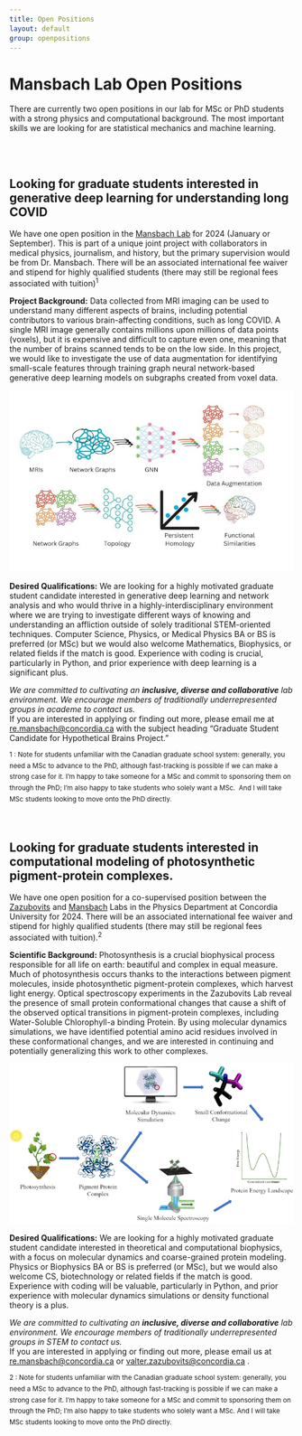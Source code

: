 ```yaml
---
title: Open Positions
layout: default
group: openpositions
---
```


# Mansbach Lab Open Positions

There are currently two open positions in our lab for MSc or PhD students with a strong physics and computational background. The most important skills we are looking for are statistical mechanics and machine learning.

<br>
<br>

## Looking for graduate students interested in generative deep learning for understanding long COVID

We have one open position in the [Mansbach Lab](https://mansbach-lab.github.io/) for 2024 (January or September). This is part of a unique joint project with collaborators in medical physics, journalism, and history, but the primary supervision would be from Dr. Mansbach. There will be an associated international fee waiver and stipend for highly qualified students (there may still be regional fees associated with tuition)<sup>1 <br>

**Project Background:** Data collected from MRI imaging can be used to understand many different aspects of brains, including potential contributors to various brain-affecting conditions, such as long COVID. A single MRI image generally contains millions upon millions of data points (voxels), but it is expensive and difficult to capture even one, meaning that the number of brains scanned tends to be on the low side. In this project, we would like to investigate the use of data augmentation for identifying small-scale features through training graph neural network-based generative deep learning models on subgraphs created from voxel data. <br>

<img src="/static/img/openpositions/longcovid.jpg">

**Desired Qualifications:** We are looking for a highly motivated graduate student candidate interested in generative deep learning and network analysis and who would thrive in a highly-interdisciplinary environment where we are trying to investigate different ways of knowing and understanding an affliction outside of solely traditional STEM-oriented techniques. Computer Science, Physics, or Medical Physics BA or BS is preferred (or MSc) but we would also welcome Mathematics, Biophysics, or related fields if the match is good. Experience with coding is crucial, particularly in Python, and prior experience with deep learning is a significant plus. <br>

_We are committed to cultivating an **inclusive, diverse and collaborative** lab environment. We encourage members of traditionally underrepresented groups in academe to contact us._ <br>
If you are interested in applying or finding out more, please email me at [re.mansbach@concordia.ca](mailto:re.mansbach@concordia.ca) with the subject heading “Graduate Student Candidate for Hypothetical Brains Project.” <br>

<sup>1 : Note for students unfamiliar with the Canadian graduate school system: generally, you need a MSc to advance to the PhD, although fast-tracking is possible if we can make a strong case for it. I’m happy to take someone for a MSc and commit to sponsoring them on through the PhD; I’m also happy to take students who solely want a MSc.  And I will take MSc students looking to move onto the PhD directly.


<br>

## Looking for graduate students interested in computational modeling of photosynthetic pigment-protein complexes.

We have one open position for a co-supervised position between the [Zazubovits](https://www.concordia.ca/artsci/physics/research/zazubovits-research-group.html) and [Mansbach](https://mansbach-lab.github.io/) Labs in the Physics Department at Concordia University for 2024. There will be an associated international fee waiver and stipend for highly qualified students (there may still be regional fees associated with tuition).<sup>2 <br>

**Scientific Background:** Photosynthesis is a crucial biophysical process responsible for all life on earth: beautiful and complex in equal measure. Much of photosynthesis occurs thanks to the interactions between pigment molecules, inside photosynthetic pigment-protein complexes, which harvest light energy. Optical spectroscopy experiments in the Zazubovits Lab reveal the presence of small protein conformational changes that cause a shift of the observed optical transitions in pigment-protein complexes, including Water-Soluble Chlorophyll-a binding Protein. By using molecular dynamics simulations, we have identified potential amino acid residues involved in these conformational changes, and we are interested in continuing and potentially generalizing this work to other complexes. <br>

<img src="/static/img/openpositions/photosynthesis.gif">

**Desired Qualifications:** We are looking for a highly motivated graduate student candidate interested in theoretical and computational biophysics, with a focus on molecular dynamics and coarse-grained protein modeling. Physics or Biophysics BA or BS is preferred (or MSc), but we would also welcome CS, biotechnology or related fields if the match is good. Experience with coding will be valuable, particularly in Python, and prior experience with molecular dynamics simulations or density functional theory is a plus. <br>

_We are committed to cultivating an **inclusive, diverse and collaborative** lab environment. We encourage members of traditionally underrepresented groups in STEM to contact us._ <br>
If you are interested in applying or finding out more, please email us at [re.mansbach@concordia.ca](mailto:re.mansbach@concordia.ca) or [valter.zazubovits@concordia.ca](mailto:valter.zazubovits@concordia.ca) . <br>

<sup>2 : Note for students unfamiliar with the Canadian graduate school system: generally, you need a MSc to advance to the PhD, although fast-tracking is possible if we can make a strong case for it. I’m happy to take someone for a MSc and commit to sponsoring them on through the PhD; I’m also happy to take students who solely want a MSc. And I will take MSc students looking to move onto the PhD directly.





